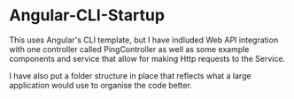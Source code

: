 # Angular-CLI-Startup

This uses Angular's CLI template, but I have indluded Web API integration with one controller called PingController as well as some example 
components and service that allow for making Http requests to the Service.

I have also put a folder structure in place that reflects what a large application would use to organise the code better.
